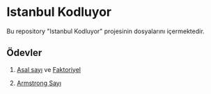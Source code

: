 # Istanbul Kodluyor
Bu repository "Istanbul Kodluyor" projesinin dosyalarını içermektedir.

## Ödevler

1. [Asal sayı](https://github.com/umutatakul/IstanbulKodluyor/blob/main/Workshops/HW%231/asal.dart) ve [Faktoriyel](https://github.com/umutatakul/IstanbulKodluyor/blob/main/Workshops/HW%231/faktoriyel.dart) 

2. [Armstrong Sayı](https://github.com/umutatakul/IstanbulKodluyor/blob/main/Workshops/HW%232/armstrongSayi.dart)
